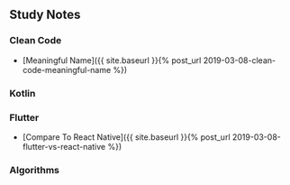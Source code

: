 ## Study Notes


### Clean Code

* [Meaningful Name]({{ site.baseurl }}{% post_url 2019-03-08-clean-code-meaningful-name %})

### Kotlin

### Flutter
* [Compare To React Native]({{ site.baseurl }}{% post_url 2019-03-08-flutter-vs-react-native %})

### Algorithms
